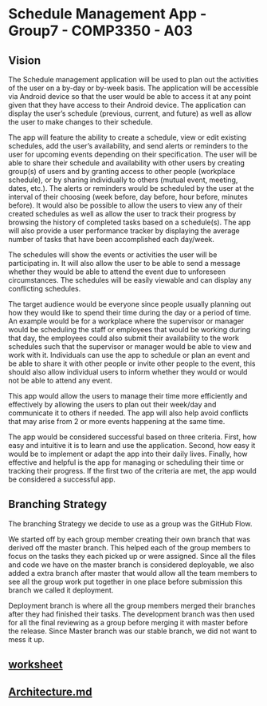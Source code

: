 # Schedule Management App - Group7 - COMP3350 - A03
## Vision
The Schedule management application will be used to plan out the activities of the user on a by-day or by-week basis. The application will be accessible via Android device so that the user would be able to access it at any point given that they have access to their Android device. The application can display the user’s schedule (previous, current, and future) as well as allow the user to make changes to their schedule.

The app will feature the ability to create a schedule, view or edit existing schedules, add the user’s availability, and send alerts or reminders to the user for upcoming events depending on their specification. The user will be able to share their schedule and availability with other users by creating group(s) of users and by granting access to other people (workplace schedule), or by sharing individually to others (mutual event, meeting, dates, etc.). The alerts or reminders would be scheduled by the user at the interval of their choosing (week before, day before, hour before, minutes before). It would also be possible to allow the users to view any of their created schedules as well as allow the user to track their progress by browsing the history of completed tasks based on a schedule(s). The app will also provide a user performance tracker by displaying the average number of tasks that have been accomplished each day/week.

The schedules will show the events or activities the user will be participating in. It will also allow the user to be able to send a message whether they would be able to attend the event due to unforeseen circumstances. The schedules will be easily viewable and can display any conflicting schedules.

The target audience would be everyone since people usually planning out how they would like to spend their time during the day or a period of time. An example would be for a workplace where the supervisor or manager would be scheduling the staff or employees that would be working during that day, the employees could also submit their availability to the work schedules such that the supervisor or manager would be able to view and work with it. Individuals can use the app to schedule or plan an event and be able to share it with other people or invite other people to the event, this should also allow individual users to inform whether they would or would not be able to attend any event.

This app would allow the users to manage their time more efficiently and effectively by allowing the users to plan out their week/day and communicate it to others if needed. The app will also help avoid conflicts that may arise from 2 or more events happening at the same time.

The app would be considered successful based on three criteria. First, how easy and intuitive it is to learn and use the application. Second, how easy it would be to implement or adapt the app into their daily lives. Finally, how effective and helpful is the app for managing or scheduling their time or tracking their progress. If the first two of the criteria are met, the app would be considered a successful app.
## Branching Strategy
The branching Strategy we decide to use as a group was the GitHub Flow.

We started off by each group member creating their own branch that was derived off the master branch. This helped each of the group members to focus on the tasks they each picked up or were assigned. Since all the files and code we have on the master branch is considered deployable, we also added a extra branch after master that would allow all the team members to see all the group work put together in one place before submission this branch we called it deployment.

Deployment branch is where all the group members merged their branches after they had finished their tasks. The development branch was then used for all the final reviewing as a group before merging it with master before the release. Since Master branch was our stable branch, we did not want to mess it up.


## [worksheet](i1_worksheet.md)

## [Architecture.md](ARCHITECTURE.md)